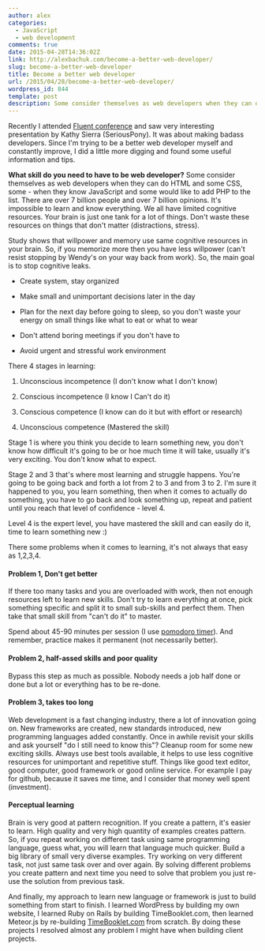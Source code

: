 ```yaml
---
author: alex
categories:
  - JavaScript
  - web development
comments: true
date: 2015-04-28T14:36:02Z
link: http://alexbachuk.com/become-a-better-web-developer/
slug: become-a-better-web-developer
title: Become a better web developer
url: /2015/04/28/become-a-better-web-developer/
wordpress_id: 844
template: post
description: Some consider themselves as web developers when they can do HTML and some CSS, some - when they know JavaScript and some would like to add PHP to the list. There are over 7 billion people and over 7 billion opinions.  It's impossible to learn and know everything.
---
```


Recently I attended [Fluent conference](https://fluentconf.com/javascript-html-2015) and saw very interesting presentation by Kathy Sierra (SeriousPony). It was about making badass developers. Since I'm trying to be a better web developer myself and constantly improve, I did a little more digging and found some useful information and tips.

**What skill do you need to have to be web developer?** Some consider themselves as web developers when they can do HTML and some CSS, some - when they know JavaScript and some would like to add PHP to the list. There are over 7 billion people and over 7 billion opinions. It's impossible to learn and know everything. We all have limited cognitive resources. Your brain is just one tank for a lot of things. Don't waste these resources on things that don't matter (distractions, stress).

Study shows that willpower and memory use same cognitive resources in your brain. So, if you memorize more then you have less willpower (can't resist stopping by Wendy's on your way back from work). So, the main goal is to stop cognitive leaks.

- Create system, stay organized

- Make small and unimportant decisions later in the day

- Plan for the next day before going to sleep, so you don't waste your energy on small things like what to eat or what to wear

- Don't attend boring meetings if you don't have to

- Avoid urgent and stressful work environment

There 4 stages in learning:

1. Unconscious incompetence (I don't know what I don't know)

2) Conscious incompetence (I know I Can't do it)

3. Conscious competence (I know can do it but with effort or research)

4) Unconscious competence (Mastered the skill)

Stage 1 is where you think you decide to learn something new, you don't know how difficult it's going to be or hoe much time it will take, usually it's very exciting. You don't know what to expect.

Stage 2 and 3 that's where most learning and struggle happens. You're going to be going back and forth a lot from 2 to 3 and from 3 to 2. I'm sure it happened to you, you learn something, then when it comes to actually do something, you have to go back and look something up, repeat and patient until you reach that level of confidence - level 4.

Level 4 is the expert level, you have mastered the skill and can easily do it, time to learn something new :)

There some problems when it comes to learning, it's not always that easy as 1,2,3,4.

#### Problem 1, Don't get better

If there too many tasks and you are overloaded with work, then not enough resources left to learn new skills. Don't try to learn everything at once, pick something specific and split it to small sub-skills and perfect them. Then take that small skill from "can't do it" to master.

Spend about 45-90 minutes per session (I use [pomodoro timer](https://tomato-timer.com/)). And remember, practice makes it permanent (not necessarily better).

#### Problem 2, half-assed skills and poor quality

Bypass this step as much as possible. Nobody needs a job half done or done but a lot or everything has to be re-done.

#### Problem 3, takes too long

Web development is a fast changing industry, there a lot of innovation going on. New frameworks are created, new standards introduced, new programming languages added constantly. Once in awhile revisit your skills and ask yourself "do I still need to know this"? Cleanup room for some new exciting skills. Always use best tools available, it helps to use less cognitive resources for unimportant and repetitive stuff. Things like good text editor, good computer, good framework or good online service. For example I pay for github, because it saves me time, and I consider that money well spent (investment).

#### Perceptual learning

Brain is very good at pattern recognition. If you create a pattern, it's easier to learn. High quality and very high quantity of examples creates pattern. So, if you repeat working on different task using same programming language, guess what, you will learn that language much quicker. Build a big library of small very diverse examples. Try working on very different task, not just same task over and over again. By solving different problems you create pattern and next time you need to solve that problem you just re-use the solution from previous task.

And finally, my approach to learn new language or framework is just to build something from start to finish. I learned WordPress by building my own website, I learned Ruby on Rails by building TimeBooklet.com, then learned Meteor.js by re-building [TimeBooklet.com](https://timebooklet.com/) from scratch. By doing these projects I resolved almost any problem I might have when building client projects.
